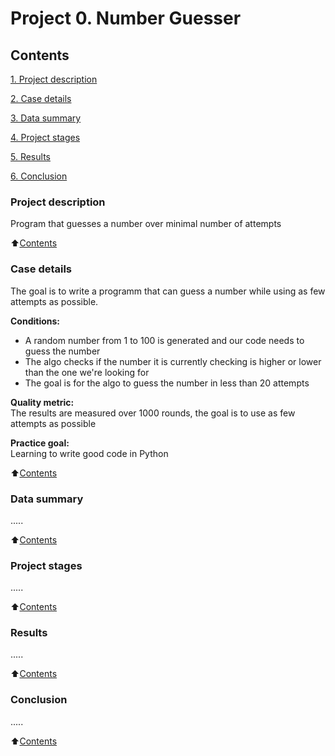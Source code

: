 # Project 0. Number Guesser

## Contents
[1. Project description](README.md#Project-description)  

[2. Case details](README.md#Case-details)  

[3. Data summary](README.md#Data-summary)  

[4. Project stages](README.md#Project-stages)  

[5. Results](README.md#Results)  

[6. Conclusion](README.md#Conclusion)  

### Project description  
Program that guesses a number over minimal number of attempts  

:arrow_up:[Contents](README.md#Contents)  


### Case details  
The goal is to write a programm that can guess a number while using as few attempts as possible.  

**Conditions:**  
- A random number from 1 to 100 is generated and our code needs to guess the number 
- The algo checks if the number it is currently checking is higher or lower than the one we're looking for  
- The goal is for the algo to guess the number in less than 20 attempts

**Quality metric:**  
The results are measured over 1000 rounds, the goal is to use as few attempts as possible

**Practice goal:**  
Learning to write good code in Python  

:arrow_up:[Contents](README.md#Contents)  


### Data summary  
.....  

:arrow_up:[Contents](README.md#Contents)  


### Project stages  
.....  

:arrow_up:[Contents](README.md#Contents)  


### Results  
.....  

:arrow_up:[Contents](README.md#Contents)


### Conclusion  
.....  

:arrow_up:[Contents](README.md#Contents)  


